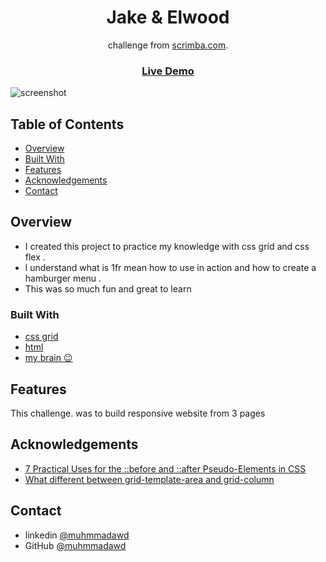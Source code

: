 <h1 align="center">Jake & Elwood</h1>

<div align="center">
  challenge from  <a href="http://scrimba.com" target="_blank">scrimba.com</a>.
</div>

<div align="center">
  <h3>
    <a href="https://jake3elwood.netlify.app/">
      Live Demo
    </a>
  </h3>
</div>

![screenshot](https://github.com/MuhmmadAwd/upload-gif/blob/main/jake3elwood.gif)
<!-- TABLE OF CONTENTS -->

## Table of Contents

- [Overview](#overview)
- [Built With](#built-with)
- [Features](#features)
- [Acknowledgements](#acknowledgements)
- [Contact](#contact)

<!-- OVERVIEW -->

## Overview

<!-- Introduce your projects by taking a screenshot or a gif. Try to tell visitors a
story about your project by answering: -->

<!-- - Where can I see your demo?
- What was your experience?
- What have you learned/improved?
- Your wisdom? :) -->

- I created this project to practice my knowledge with css grid and css flex .
- l understand what is 1fr mean how to use in action and how to create a
  hamburger menu .
- This was so much fun and great to learn

### Built With

<!-- This section should list any major frameworks that you built your project using. Here are a few examples.-->

- [css grid]()
- [html]()
- [my brain 😉]()

## Features

<!-- List the features of your application or follow the template. Don't share the figma file here :) -->

This challenge. was to build responsive website from 3 pages

## Acknowledgements

<!-- This section should list any articles or add-ons/plugins that helps you to complete the project. This is optional but it will help you in the future. For exmpale -->

- [7 Practical Uses for the ::before and ::after Pseudo-Elements in CSS](https://css-tricks.com/7-practical-uses-for-the-before-and-after-pseudo-elements-in-css/)
- [What different between grid-template-area and grid-column](https://css-tricks.com/almanac/properties/g/grid-area/)

## Contact

- linkedin [@muhmmadawd](https://www.linkedin.com/in/muhmmadawd/)
- GitHub [@muhmmadawd](https://github.com/MuhmmadAwd)
